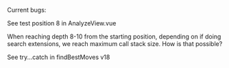 Current bugs:

See test position 8 in AnalyzeView.vue

When reaching depth 8-10 from the starting position, depending on if doing search extensions, we reach maximum call stack size.
How is that possible?

See try...catch in findBestMoves v18